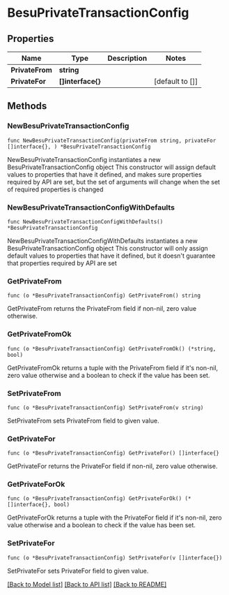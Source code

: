 # BesuPrivateTransactionConfig

## Properties

Name | Type | Description | Notes
------------ | ------------- | ------------- | -------------
**PrivateFrom** | **string** |  | 
**PrivateFor** | **[]interface{}** |  | [default to []]

## Methods

### NewBesuPrivateTransactionConfig

`func NewBesuPrivateTransactionConfig(privateFrom string, privateFor []interface{}, ) *BesuPrivateTransactionConfig`

NewBesuPrivateTransactionConfig instantiates a new BesuPrivateTransactionConfig object
This constructor will assign default values to properties that have it defined,
and makes sure properties required by API are set, but the set of arguments
will change when the set of required properties is changed

### NewBesuPrivateTransactionConfigWithDefaults

`func NewBesuPrivateTransactionConfigWithDefaults() *BesuPrivateTransactionConfig`

NewBesuPrivateTransactionConfigWithDefaults instantiates a new BesuPrivateTransactionConfig object
This constructor will only assign default values to properties that have it defined,
but it doesn't guarantee that properties required by API are set

### GetPrivateFrom

`func (o *BesuPrivateTransactionConfig) GetPrivateFrom() string`

GetPrivateFrom returns the PrivateFrom field if non-nil, zero value otherwise.

### GetPrivateFromOk

`func (o *BesuPrivateTransactionConfig) GetPrivateFromOk() (*string, bool)`

GetPrivateFromOk returns a tuple with the PrivateFrom field if it's non-nil, zero value otherwise
and a boolean to check if the value has been set.

### SetPrivateFrom

`func (o *BesuPrivateTransactionConfig) SetPrivateFrom(v string)`

SetPrivateFrom sets PrivateFrom field to given value.


### GetPrivateFor

`func (o *BesuPrivateTransactionConfig) GetPrivateFor() []interface{}`

GetPrivateFor returns the PrivateFor field if non-nil, zero value otherwise.

### GetPrivateForOk

`func (o *BesuPrivateTransactionConfig) GetPrivateForOk() (*[]interface{}, bool)`

GetPrivateForOk returns a tuple with the PrivateFor field if it's non-nil, zero value otherwise
and a boolean to check if the value has been set.

### SetPrivateFor

`func (o *BesuPrivateTransactionConfig) SetPrivateFor(v []interface{})`

SetPrivateFor sets PrivateFor field to given value.



[[Back to Model list]](../README.md#documentation-for-models) [[Back to API list]](../README.md#documentation-for-api-endpoints) [[Back to README]](../README.md)


